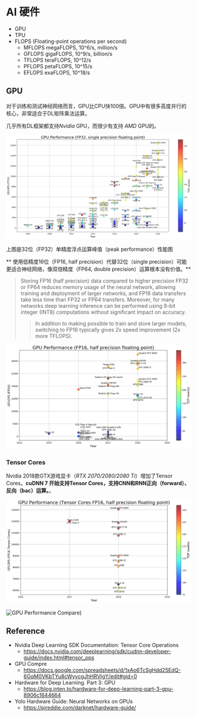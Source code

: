 # AI 硬件

* GPU
* TPU
* FLOPS (Floating-point operations per second)
  * MFLOPS   megaFLOPS, 10^6/s, million/s
  * GFLOPS   gigaFLOPS, 10^9/s, billion/s
  * TFLOPS   teraFLOPS, 10^12/s
  * PFLOPS   petaFLOPS, 10^15/s
  * EFLOPS   exaFLOPS, 10^18/s

## GPU

对于训练和测试神经网络而言，GPU比CPU快100倍。GPU中有很多高度并行的核心，非常适合于DL矩阵乘法运算。

几乎所有DL框架都支持*Nvidia* GPU，而很少有支持 *AMD* GPU的。

![GPU Performance(FP32, single precision floating point)](https://github.com/AarioAi/share/blob/master/_asset/3-GPU-Performance-FP32.png?raw=true)

上图是32位（FP32）单精度浮点运算峰值（peak performance）性能图

** 使用低精度16位（FP16, half precision）代替32位（single precision）可能更适合神经网络，像双倍精度（FP64, double precision）运算根本没有价值。**

> Storing FP16 (half precision) data compared to higher precision FP32 or FP64 reduces memory usage of the neural network, allowing training and deployment of larger networks, and FP16 data transfers take less time than FP32 or FP64 transfers. Moreover, for many networks deep learning inference can be performed using 8-bit integer (INT8) computations without significant impact on accuracy.
>> In addition to making possible to train and store larger models, switching to FP16 typically gives 2x speed improvement (2x more TFLOPS).

![GPU Performance(FP16, half precision floating point)](https://github.com/AarioAi/share/blob/master/_asset/3-GPU-Performance-FP16.png?raw=true)

### Tensor Cores

Nvidia 2018款GTX游戏显卡（*RTX 2070/2080/2080 Ti*）增加了Tensor Cores。**cuDNN 7 开始支持Tensor Cores，支持CNN和RNN正向（forward）、反向（bac）运算。**。

![GPU Performance(Tensor Cores FP16, half precision floating point)](https://github.com/AarioAi/share/blob/master/_asset/3-GPU-Performance-FP16-tensor.png?raw=true)


![GPU Performance Compare)](https://github.com/AarioAi/share/blob/master/_asset/3-GPUs-Performance-Compare.png?raw=true)




## Reference
* Nvidia Deep Learning SDK Documentation: Tensor Core Operations
  * https://docs.nvidia.com/deeplearning/sdk/cudnn-developer-guide/index.html#tensor_ops
* GPU Compre
  * https://docs.google.com/spreadsheets/d/1xAo6TcSgHdd25EdQ-6GqM0VKbTYu8cWyycgJhHRVIgY/edit#gid=0
* Hardware for Deep Learning. Part 3: GPU
  * https://blog.inten.to/hardware-for-deep-learning-part-3-gpu-8906c1644664
* Yolo Hardware Guide: Neural Networks on GPUs
  * https://pjreddie.com/darknet/hardware-guide/